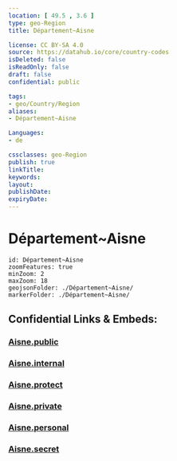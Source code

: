 ```yaml
---
location: [ 49.5 , 3.6 ] 
type: geo-Region
title: Département~Aisne

license: CC BY-SA 4.0
source: https://datahub.io/core/country-codes
isDeleted: false
isReadOnly: false
draft: false
confidential: public

tags:
- geo/Country/Region
aliases:
- Département~Aisne

Languages:
- de

cssclasses: geo-Region
publish: true
linkTitle: 
keywords: 
layout: 
publishDate: 
expiryDate: 
---
```


# Département~Aisne

```leaflet
id: Département~Aisne
zoomFeatures: true 
minZoom: 2 
maxZoom: 18
geojsonFolder: ./Département~Aisne/
markerFolder: ./Département~Aisne/
```


## Confidential Links & Embeds: 

### [Aisne.public](/_public/\Earth\Continent\Europe\Europe~West\France\regions~France\Hauts-de-France\departments~Hauts-de-FranceAisne.public.md) 

### [Aisne.internal](/_internal/\Earth\Continent\Europe\Europe~West\France\regions~France\Hauts-de-France\departments~Hauts-de-FranceAisne.internal.md) 

### [Aisne.protect](/_protect/\Earth\Continent\Europe\Europe~West\France\regions~France\Hauts-de-France\departments~Hauts-de-FranceAisne.protect.md) 

### [Aisne.private](/_private/\Earth\Continent\Europe\Europe~West\France\regions~France\Hauts-de-France\departments~Hauts-de-FranceAisne.private.md) 

### [Aisne.personal](/_personal/\Earth\Continent\Europe\Europe~West\France\regions~France\Hauts-de-France\departments~Hauts-de-FranceAisne.personal.md) 

### [Aisne.secret](/_secret/\Earth\Continent\Europe\Europe~West\France\regions~France\Hauts-de-France\departments~Hauts-de-FranceAisne.secret.md)

